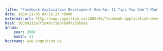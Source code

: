 ```yaml
---
title: "Facebook Application Development How-to: 11 Tips You Don’t Want to Miss"
date: 2008-11-05 04:16:23 +0000
external-url: http://www.cognition.ca/2008/02/facebook-application-development-how-to-11-tips-you-dont-want-to-miss.html
hash: 308b9232a7f2048c728678dd7235b8a9
annum:
    year: 2008
    month: 11
hostname: www.cognition.ca
---
```



